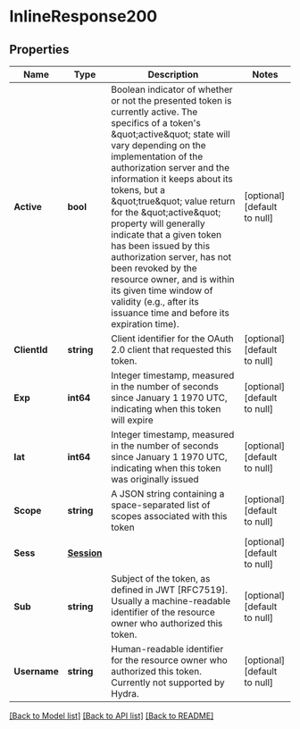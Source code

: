 # InlineResponse200

## Properties
Name | Type | Description | Notes
------------ | ------------- | ------------- | -------------
**Active** | **bool** | Boolean indicator of whether or not the presented token is currently active.  The specifics of a token&#39;s \&quot;active\&quot; state will vary depending on the implementation of the authorization server and the information it keeps about its tokens, but a \&quot;true\&quot; value return for the \&quot;active\&quot; property will generally indicate that a given token has been issued by this authorization server, has not been revoked by the resource owner, and is within its given time window of validity (e.g., after its issuance time and before its expiration time). | [optional] [default to null]
**ClientId** | **string** | Client identifier for the OAuth 2.0 client that requested this token. | [optional] [default to null]
**Exp** | **int64** | Integer timestamp, measured in the number of seconds since January 1 1970 UTC, indicating when this token will expire | [optional] [default to null]
**Iat** | **int64** | Integer timestamp, measured in the number of seconds since January 1 1970 UTC, indicating when this token was originally issued | [optional] [default to null]
**Scope** | **string** | A JSON string containing a space-separated list of scopes associated with this token | [optional] [default to null]
**Sess** | [**Session**](Session.md) |  | [optional] [default to null]
**Sub** | **string** | Subject of the token, as defined in JWT [RFC7519]. Usually a machine-readable identifier of the resource owner who authorized this token. | [optional] [default to null]
**Username** | **string** | Human-readable identifier for the resource owner who authorized this token. Currently not supported by Hydra. | [optional] [default to null]

[[Back to Model list]](../README.md#documentation-for-models) [[Back to API list]](../README.md#documentation-for-api-endpoints) [[Back to README]](../README.md)


